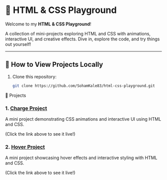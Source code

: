 # 🎨 HTML & CSS Playground

Welcome to my **HTML & CSS Playground**!  

A collection of mini-projects exploring HTML and CSS with animations, interactive UI, and creative effects. Dive in, explore the code, and try things out yourself!  

---

## 🚀 How to View Projects Locally

1. Clone this repository:
   ```bash
   git clone https://github.com/SohamKale83/html-css-playground.git
📂 Projects
### 1. [Charge Project](https://SohamKale83.github.io/html-css-playground/Charge/charge.html)

A mini project demonstrating CSS animations and interactive UI using HTML and CSS.

(Click the link above to see it live!)

### 2. [Hover Project](https://SohamKale83.github.io/html-css-playground/Hover/projects.html)

A mini project showcasing hover effects and interactive styling with HTML and CSS.

(Click the link above to see it live!)

